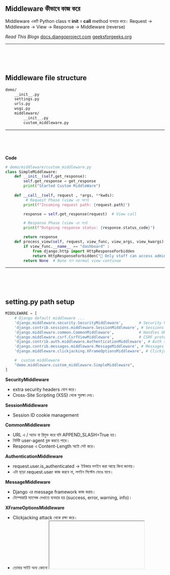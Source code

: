 

## Middleware কীভাবে কাজ করে
Middleware একটি Python class যা __init__ ও __call__ method ব্যবহার করে।
Request → Middleware → View → Response → Middleware (reverse)

*Read This Blogs*
[docs.djangoproject.com](https://docs.djangoproject.com/en/5.2/topics/http/middleware/)
[geeksforgeeks.org](https://www.geeksforgeeks.org/python/middleware-in-django-image-video-error/)


---
 <br>
 <br>
 <br>

## Middleware file structure
```sh
demo/
    __init__.py
    settings.py
    urls.py
    wsgi.py
    middleware/
        __init__.py
        custom_middleware.py
```
---
 <br>
 <br>
 <br>


**Code**
```py
# demo/middleware/custom_middleware.py
class SimpleMiddleware:
    def __init__(self,get_response):
        self.get_response = get_response
        print("Started Custom MiddleWare")
    
    def __call__(self, request , *args, **kwds):
         # Request Phase (view এর আগে)
        print(f"Incoming request path: {request.path}")

        response = self.get_response(request)  # View call

        # Response Phase (view এর পরে)
        print(f"Outgoing response status: {response.status_code}")

        return response
    def process_view(self, request, view_func, view_args, view_kwargs):
        if view_func.__name__ == "dashboard" :
            from django.http import HttpResponseForbidden
            return HttpResponseForbidden("🚫 Only staff can access admin panel")
        return None  # None হলে normal view continue
```

---
 <br>
 <br>
 <br>



## setting.py path setup
```py
MIDDLEWARE = [
    # Django default middleware ...
    'django.middleware.security.SecurityMiddleware',       # Security headers
    'django.contrib.sessions.middleware.SessionMiddleware', # Sessions
    'django.middleware.common.CommonMiddleware',           # Handles URL rewriting, etc
    'django.middleware.csrf.CsrfViewMiddleware',           # CSRF protection
    'django.contrib.auth.middleware.AuthenticationMiddleware', # Auth system
    'django.contrib.messages.middleware.MessageMiddleware', # Messages framework
    'django.middleware.clickjacking.XFrameOptionsMiddleware', # Clickjacking protection

    #  custom middleware
    "demo.middleware.custom_middleware.SimpleMiddleware",
]
```


**SecurityMiddleware**
- extra security headers যোগ করে।
- Cross-Site Scripting (XSS) থেকে সুরক্ষা দেয়।


**SessionMiddleware**
- Session ID cookie management

**CommonMiddleware**
- URL এ / অ্যাড বা রিমুভ করে যদি APPEND_SLASH=True হয়।
- নির্দিষ্ট user-agent ব্লক করতে পারে।
- Response এ Content-Length অটো সেট করে।

**AuthenticationMiddleware**
- request.user.is_authenticated → ইউজার লগইন করা আছে কিনা জানায়।
- এটা ছাড়া request.user কাজ করবে না, লগইন সিস্টেম ভেঙে যাবে।

**MessageMiddleware**
- Django এর message framework কাজ করায়।
- টেম্পোরারি ম্যাসেজ দেখাতে ব্যবহার হয় (success, error, warning, info)।

**XFrameOptionsMiddleware**
- Clickjacking attack থেকে রক্ষা করে।
- তোমার সাইট অন্য কোনো <iframe> এর মধ্যে লোড হতে পারবে না। এর ফলে হ্যাকাররা লুকানো ফ্রেম দিয়ে ইউজারকে ভুল বোতাম ক্লিক করাতে পারবে না।


---
 <br>
 <br>
 <br>

## Middleware Cycle:

**🟢 Django Template Flow**
`Request → Middleware → URL Resolver → View → Template Engine → HTML Response → Middleware → Client (Browser)`

**🔵 DRF Flow**
`Request → Middleware → URL Resolver → APIView/ViewSet → Serializer → JSON Response → Middleware → Client (API/Frontend)`

---
 <br>
 <br>
 <br>

## Custom Middleware Methods:

**1. Required / Core Methods**

1. __init__(self, get_response)
- Server start হলে একবার run হয়।
- get_response দিয়ে next middleware বা view call করা হয়।


2. __call__(self, request)
- প্রতিটি request এ run হয়।
- Request → View → Response chain handle করে।



**2. Optional Hooks / Methods**

3. process_view(self, request, view_func, view_args, view_kwargs)
- View call হওয়ার আগে run হয়।
- Inspect/modify request or redirect before view।


4. process_exception(self, request, exception)
- View execution এ exception হলে run হয়।
- Custom response return করতে পারে।

5. process_template_response(self, request, response)
- View থেকে TemplateResponse আসলে run হয়।
- Template render হওয়ার আগে modify করতে পারে।

<br>

`Request → __call__ → process_view → View → process_exception (if error) → process_template_response → __call__ (response phase)`


---
 <br>
 <br>
 <br>


## Commonly Used Objects/Methods Inside Middleware
 
**From request (HttpRequest object):**
`request.path` → full URL path
`request.method` → HTTP method (GET, POST...)
`request.user` → current logged-in user (if AuthenticationMiddleware enabled)
`request.session` → session data
`request.GET` / `request.POST` → query params / form data
`request.headers` → request headers

**From view_func:**
`view_func.__name__` → view function name
`view_func.__module__` → কোন module এ আছে
`view_args` / `view_kwargs` → URL parameters

**From response:**
`response.status_code` → status (200, 403, 500 …)
`response.content` → response body
`response.headers` → response headers

**From exception:**
`exception.__class__.__name__` → error class name
`str(exception) → error message`



---
 <br>
 <br>
 <br>



